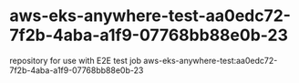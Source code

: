 # aws-eks-anywhere-test-aa0edc72-7f2b-4aba-a1f9-07768bb88e0b-23
repository for use with E2E test job aws-eks-anywhere-test:aa0edc72-7f2b-4aba-a1f9-07768bb88e0b-23
